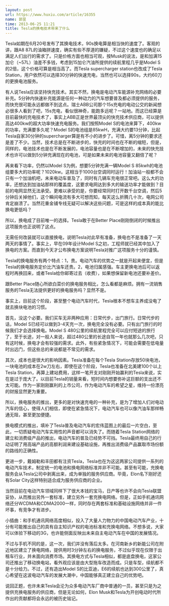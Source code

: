 ```yaml
---
layout: post
url: https://www.huxiu.com/article/16355
name: 郭昱
time: 2013-06-25 11:21
title: Tesla的换电技术带来了什么
---
```

Tesla如期在6月20号发布了其换电技术，90s换电算是相当快的速度了。客观的讲，跟A8 87L的油箱拼速度，确实有些不厚道的嫌疑，不过这个速度也的确足以满足人们出行的需求了。只是价格方面也相当可观，按Musk的说法，是和加满15加仑（~57L）油差不多钱，考虑到15加仑汽油所提供的续航里程几乎是Model S的2倍，这个价格可算是相当高了。而Tesla supercharger station也改成了Tesla Station，用户依然可以选择30分钟的快速充电，当然也可以选择90s，大约60刀的更换电池服务。

有人说Tesla应该坚持快充技术。其实不然，换电是电动汽车能源补充网络的必要补充。5分钟内快速补充能源是任何一种动力的汽车想要普及都必须提供的服务，而快充很可能永远都做不到这点。瑞士ABB公司那个15s充电的电动公交的新闻想必很多人看到了吧，15s充电，看似很神奇，能跑多远呢？一站地。而这已经算是目前最快的充电技术了，事实上ABB正是世界最顶尖的快充技术供应商，可以提供高达400kw的超大功率快速充电服务。我们按照Model S的电池来算下，400kw的功率，充满要多久呢？Model S的电池组是85kwH，充满大约要13分钟，比起Tesla自家30分钟的supercharger算是有不小的进步了。可惜，离5分钟的要求还是差了不少。当然，技术总是在不断进步的，快充的时间也在不断的缩短，但是，同样的，电池技术也是在不断发展的，电池容量也是在不断增加的，未来的快充技术也许可以做到5分钟充满现在的电池，可是如果未来的电池容量又翻倍了呢？

再来看下功率，仍然以Model S为例，想要5分钟充满一辆Model S 85kwh的电池组要多大的功率呢？1020kw。这相当于1000台空调同时运行！加油站一般都不会只有一个加油机吧，未来电动车普及了，同时有几辆车充电很正常吧。这么大的功率，还想达到加油站那样的覆盖度，这要求电网达到多大的输送功率才能做到？目前的电网显然无法承受。更难以承受的是，你要经常同时打开数千台空调，然后5分钟后关掉他们，这个瞬间电流有多大可想而知，每天这么折腾几十次，电网公司肯定崩溃了。当然花重金铺专线无疑可以解决这些问题，可是这样的成本真的能比换电更低吗？

所以，换电成了目前唯一的选择。Tesla敢于在Better Place刚刚倒闭的时候推出这项服务也正说明了这点。

无需任何改装就可以直接换电，说明Tesla对此早有准备，换电也不是准备了一天两天的事情了。事实上，早在09年设计Model S之初，工程师就已经其中加入了换电的方案。而直到今天才公布换电方案说明Tesla对推广这项服务十分的谨慎。

Tesla的换电服务有两个特点：1，贵。电动汽车的优势之一就是开起来便宜，但是Tesla的换电服务定价比汽油车还贵。2，电池归属感强。车主更换电池后可以返程时再换回来，或者Tesla给你邮寄过去（收费），如果想保留新电池还要补差价。

跟Better Place随心所欲白菜价的换电服务相比，怎么看都是麻烦。拥有一流销售服务的Tesla无法提供更好的换电服务吗？显然不是。

事实上，目前这个阶段，甚至整个电动汽车时代，Tesla根本不想车主养成没电了就去换块电池的习惯。

首先，没这个必要。我们买车无非两种应用：日常代步，出门旅行。日常代步的话，Model S已经可以做到3-4天充一次，换电完全没有必要。只有出门旅行的时候我们才会选择换电。Model S 480公里的续航里程完全可以应付短途的旅行了，至于长途，对一般人来说，超过480公里的长途自驾一年也就那么几次吧，只有这时候，换电才会有较强的需求。此外，有些紧急情况下，可能会需要在低电量时出远门，但这些总的来说都是不常见的需求。

其次，成本也是很大的影响因素。Tesla准备在每个Tesla Station存放50块电池，一块电池的成本在2w刀左右，即使在这个阶段，Tesla也准备在北美建100个以上Tesla Station，再算上建站费用，这样一笔开支对刚刚开始赢利的Tesla来说，实在是过于庞大了。以目前Tesla的销量来看，短时间内想要弥补这巨额的支出还不太可能。作为一家刚刚赢利的上市公司，作为电动汽车的希望之星，维持一份漂亮的财报显然更为重要。

所以，换电服务的推出，更多的是对快速充电的一种补充，是为了增加人们对电动汽车的信心，使得人们相信，即使在紧急情况下，电动汽车也可以像汽油车那样畅通无阻，甚至更加便捷。

换电模式的推出，填补了Tesla普及电动汽车的宏伟蓝图上的最后一片空白，至此，一切质疑电动汽车实用性的声音都可以消失了。而随着Tesla Station网络的建立和消费级产品的推出，电动汽车的普及已经势不可挡。Tesla最终用自己的行动证明了用高端产品的高额利润来建设基础设施，再推出消费级产品赢取市场份额的路线的正确性。

更进一步，戴姆勒和丰田都有注资Tesla，Tesla也在为这这两家公司提供一系列的电动汽车技术，制定统一的电池和换电网络标准并非不可能。甚至有可能，充换电服务会从Tesla公司中剥离出来，成为单独的服务供应商。毕竟，Elon名下刚好还有Solar City这样特别适合成为服务供应商的企业。

当然目前在电动汽车领域同样下了很大本钱的宝马，日产等也许不会向Tesla联盟妥协，从而推出另外一套标准，建立另外一套充换电网络。但是，正如手机通讯网络还分WCDMA和CDMA2000一样，同时存在两套标准和基础设施网络并非一件坏事，有竞争才有进步。

小插曲：和手机通讯网络高度相似，投入了大量人力物力的中国电动汽车产业，十分有可能推出自己的具有自主知识产权的电池标准和充换电网络。不想多说，大家可以体验下移动的3G，也许能侧面反映出未来自主电动汽车在中国的发展情况。

不过与手机不同的是，这一次，我们并没有落后太多。在河南新乡的新能公司在附近地区建立了换电网络，提供用时3分钟左右的换电服务，不过似乎现在仅限于出租车行业，并未面向消费市场。其换电方式与Tesla相似，都是底盘换电，这家公司还推出了移动换电站，看外观应该是由大型拖车改造而成。只是车型，续航都不是十分给力。不过，还有造出Model S的比亚迪，E6的续航也达到300公里了，真心希望在这波电动汽车的发展大潮中，中国能够真正建立自己的优势吧。

说回正题，也许未来Tesla会沦为众多电动汽车厂商中普通的一员，甚至只是为之提供充换电服务的供应商，但是无论如何，Elon Musk和Tesla为开创电动时代所作出的贡献都将会永远的被历史铭记。

